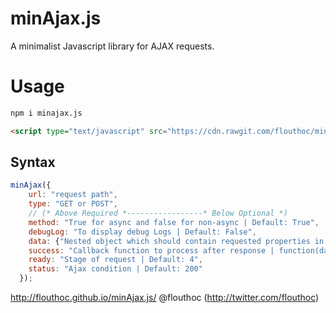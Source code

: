 # minAjax.js
A minimalist Javascript library for AJAX requests.

# Usage
```bash
npm i minajax.js
```
```html
<script type="text/javascript" src="https://cdn.rawgit.com/flouthoc/minAjax.js/master/minify/index.min.js"></script>
```

## Syntax
```js
minAjax({
    url: "request path",
    type: "GET or POST",
    // (* Above Required *-----------------* Below Optional *)
    method: "True for async and false for non-async | Default: True",
    debugLog: "To display debug Logs | Default: False",
    data: {"Nested object which should contain requested properties in form of object properties"},
    success: "Callback function to process after response | function(data,status)",
    ready: "Stage of request | Default: 4",
    status: "Ajax condition | Default: 200"
  });
```
http://flouthoc.github.io/minAjax.js/
@flouthoc (http://twitter.com/flouthoc)
